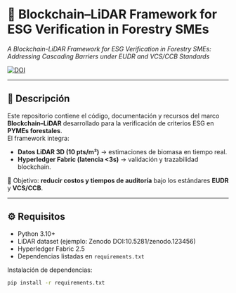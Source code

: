 # 🌲 Blockchain–LiDAR Framework for ESG Verification in Forestry SMEs  
_A Blockchain-LiDAR Framework for ESG Verification in Forestry SMEs: Addressing Cascading Barriers under EUDR and VCS/CCB Standards_

[![DOI](https://zenodo.org/badge/DOI/10.5281/zenodo.xxxxxxx.svg)](https://doi.org/10.5281/zenodo.xxxxxxx)

---

## 📖 Descripción
Este repositorio contiene el código, documentación y recursos del marco **Blockchain–LiDAR** desarrollado para la verificación de criterios ESG en **PYMEs forestales**.  
El framework integra:
- **Datos LiDAR 3D (10 pts/m²)** → estimaciones de biomasa en tiempo real.  
- **Hyperledger Fabric (latencia <3s)** → validación y trazabilidad blockchain.  

📌 Objetivo: **reducir costos y tiempos de auditoría** bajo los estándares **EUDR** y **VCS/CCB**.  

---

## ⚙️ Requisitos
- Python 3.10+  
- LiDAR dataset (ejemplo: Zenodo DOI:10.5281/zenodo.123456)  
- Hyperledger Fabric 2.5  
- Dependencias listadas en `requirements.txt`  

Instalación de dependencias:
```bash
pip install -r requirements.txt

